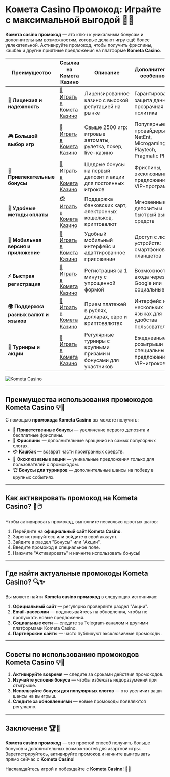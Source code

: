 # Комета Casino Промокод: Играйте с максимальной выгодой 🎁✨

**Комета casino промокод** — это ключ к уникальным бонусам и дополнительным возможностям, которые делают игру ещё более увлекательной. Активируйте промокод, чтобы получить фриспины, кэшбэк и другие приятные предложения на платформе **Kometa Casino**.

| **Преимущество**                      | **Ссылка на Комета Казино**                | **Описание**                                       | **Дополнительные особенности**                     |
|----------------------------------------|--------------------------------------------|--------------------------------------------------|--------------------------------------------------|
| **🎰 Лицензия и надежность**           | [💎 Играть в Комета Казино](https://brandplay.link/8ZymQJV8) | Лицензированное казино с высокой репутацией на рынке | Гарантированная защита данных и прозрачная политика |
| **🎮 Большой выбор игр**               | [🎉 Играть в Комета Казино](https://brandplay.link/8ZymQJV8) | Свыше 2500 игр: игровые автоматы, рулетка, покер, live-казино | Популярные провайдеры: NetEnt, Microgaming, Playtech, Pragmatic Play |
| **🎁 Привлекательные бонусы**          | [🎯 Играть в Комета Казино](https://brandplay.link/8ZymQJV8) | Щедрые бонусы на первый депозит и акции для постоянных игроков | Фриспины, эксклюзивные предложения и VIP-программы |
| **💸 Удобные методы оплаты**           | [💳 Играть в Комета Казино](https://brandplay.link/8ZymQJV8) | Поддержка банковских карт, электронных кошельков, криптовалют | Мгновенные депозиты и быстрый вывод средств |
| **📱 Мобильная версия и приложение**   | [🚀 Играть в Комета Казино](https://brandplay.link/8ZymQJV8) | Удобный мобильный интерфейс и адаптированное приложение | Доступ с любых устройств: смартфонов и планшетов |
| **⚡ Быстрая регистрация**             | [🔑 Играть в Комета Казино](https://brandplay.link/8ZymQJV8) | Регистрация за 1 минуту с упрощенной формой | Возможность входа через Google или социальные сети |
| **🌍 Поддержка разных валют и языков** | [💸 Играть в Комета Казино](https://brandplay.link/8ZymQJV8) | Прием платежей в рублях, долларах, евро и криптовалютах | Интерфейс на нескольких языках для удобства пользователей |
| **🏅 Турниры и акции**                 | [🎲 Играть в Комета Казино](https://brandplay.link/8ZymQJV8) | Регулярные турниры с крупными призами и бонусами для участников | Ежедневные розыгрыши и специальные предложения для VIP-игроков |

![Kometa Casino](https://miryarche.ru/wp-content/uploads/2024/08/kometa-kazino.webp)

---

## Преимущества использования промокодов Kometa Casino 💡🎰

С помощью **промокода Kometa Casino** вы можете получить:

- 🎁 **Приветственные бонусы** — увеличение первого депозита и бесплатные фриспины.
- 🎲 **Фриспины** — дополнительные вращения на самых популярных слотах.
- 💳 **Кэшбэк** — возврат части проигранных средств.
- 🌟 **Эксклюзивные акции** — уникальные предложения только для пользователей с промокодом.
- 🏆 **Бонусы для турниров** — дополнительные шансы на победу в крупных событиях.

---

## Как активировать промокод на Kometa Casino? 🚀🖱️

Чтобы активировать промокод, выполните несколько простых шагов:

1. Перейдите на **официальный сайт Kometa Casino**.
2. Зарегистрируйтесь или войдите в свой аккаунт.
3. Зайдите в раздел "Бонусы" или "Акции".
4. Введите промокод в специальное поле.
5. Нажмите "Активировать" и начните использовать бонусы!

---

## Где найти актуальные промокоды Kometa Casino? 🔍✨

Вы можете найти **Kometa casino промокод** в следующих источниках:

1. **Официальный сайт** — регулярно проверяйте раздел "Акции".
2. **Email-рассылки** — подписывайтесь на обновления, чтобы не пропускать новые предложения.
3. **Социальные сети** — следите за Telegram-каналом и другими платформами Kometa Casino.
4. **Партнёрские сайты** — часто публикуют эксклюзивные промокоды.

---

## Советы по использованию промокодов Kometa Casino 💡🎯

1. **Активируйте вовремя** — следите за сроками действия промокодов.
2. **Изучайте условия бонуса** — чтобы избежать недоразумений при отыгрыше.
3. **Используйте бонусы для популярных слотов** — это увеличит ваши шансы на выигрыш.
4. **Следите за обновлениями** — новые промокоды появляются регулярно.

---

## Заключение 🏆🎉

**Комета casino промокод** — это простой способ получить больше бонусов и дополнительных возможностей для азартной игры. Зарегистрируйтесь, активируйте промокод и начните выигрывать прямо сейчас с **Kometa Casino**!

Наслаждайтесь игрой и побеждайте с **Kometa Casino**! 🎁🌟

